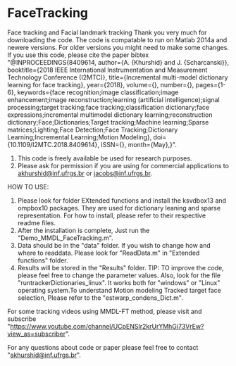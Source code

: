 # FaceTracking
Face tracking and Facial landmark tracking
Thank you very much for downloading the code. The code is compatable to run on Matlab 2014a and newere versions. 
For older versions you might need to make some changes.
If you use this code, please cite the paper 
bibtex
"@INPROCEEDINGS{8409614, 
author={A. {Khurshid} and J. {Scharcanski}}, 
booktitle={2018 IEEE International Instrumentation and Measurement Technology Conference (I2MTC)}, 
title={Incremental multi-model dictionary learning for face tracking}, 
year={2018}, 
volume={}, 
number={}, 
pages={1-6}, 
keywords={face recognition;image classification;image enhancement;image reconstruction;learning (artificial intelligence);signal processing;target tracking;face tracking;classification dictionary;face expressions;incremental multimodel dictionary learning;reconstruction dictionary;Face;Dictionaries;Target tracking;Machine learning;Sparse matrices;Lighting;Face Detection;Face Tracking;Dictionary Learning;Incremental Learning;Motion Modeling}, 
doi={10.1109/I2MTC.2018.8409614}, 
ISSN={}, 
month={May},}".
1. This code is freely available be used for research purposes.
2. Please ask for permission if you are using for commercial applications to akhurshid@inf.ufrgs.br or jacobs@inf.ufrgs.br.

HOW TO USE:
1. Please look for folder EXtended functions and install the ksvdbox13 and ompbox10 packages. 
They are used for dictionary leaning and sparse representation. 
For how to install, please refer to their respective readme files.
2. After the installation is complete, Just run the "Demo_MMDL_FaceTracking.m". 
3. Data should be in the "data" folder. If you wish to change how and where to readdata. Please look for "ReadData.m" in "Extended functions" folder.
3. Results will be stored in the "Results" folder. 
TIP: TO improve the code, please feel free to change the parameter values. 
Also, look for the file "runtrackerDictionaries_linux".  It works both for "windows" or "Linux" operating system.To understand Motion modeling
Tracked target face selection, Please refer to the "estwarp_condens_Dict.m".

For some tracking videos using MMDL-FT method, please visit and subscribe "https://www.youtube.com/channel/UCpENSIr2krUrYMhGi73VrEw?view_as=subscriber".

For any questions about code or paper please feel free to contact "akhurshid@inf.ufrgs.br".

